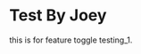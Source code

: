 <script src="https://unpkg.com/launchdarkly-js-client-sdk@2.18.1/dist/ldclient.min.js"></script>

<h1>Test By Joey</h1>
<div id="test1" style="display:true">
  <p>
    this is for feature toggle testing_1.
  </p>
</div>

<div id="preview" style="display:none">
  <p>
    this is for feature toggle testing.
  </p>
</div>

<script>
   var clientId = "6579632af1ad7f0fffccf92b";
   var flagName = "testfeatureflag";
   var user = { anonymous: true };
   var ldclient = window.LDClient.initialize(clientId, user);

   ldclient.on("ready", function() {
     document.getElementById("preview").style.display = ldclient.variation(flagName, false) ?
     "block":"none";
   });

   ldclient.on("change:" + flagName, function(newVal, prevVal) {
     document.getElementById("preview").style.display = newVal ? "block":"none";
   });
  
</script>
